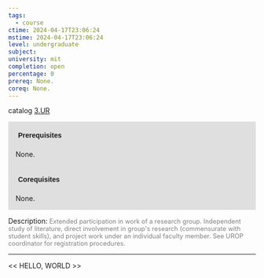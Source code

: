 ```yaml
---
tags:
  - course
ctime: 2024-04-17T23:06:24
mstime: 2024-04-17T23:06:24
level: undergraduate
subject: 
university: mit
completion: open
percentage: 0
prereq: None.
coreq: None.
---
```


catalog [3.UR](http://student.mit.edu/catalog/m3b.html#3.UR)

<span style="display: block; padding: 15px; background-color: rgb(100, 100, 100, 0.2);"><font id="m_prereq3007_0" style="display: block; font-family: Arial, sans-serif; font-weight: bold; padding: 5px">Prerequisites</font><br><span id="prereq3007_0">None.</span></span>
<span style="display: block; padding: 15px; background-color: rgb(100, 100, 100, 0.2);"><font id="m_coreq3007_0" style="display: block; font-family: Arial, sans-serif; font-weight: bold; padding: 5px">Corequisites</font><br><span id="coreq3007_0">None.</span></span>

<font style="">Description:</font>
<font style="color: grey; font-size: 0.8rem;">Extended participation in work of a research group. Independent study of literature, direct involvement in group's research (commensurate with student skills), and project work under an individual faculty member. See UROP coordinator for registration procedures.</font>



---

<< HELLO, WORLD >>
